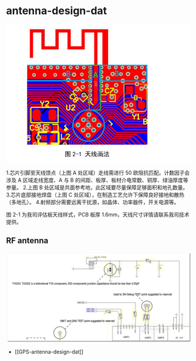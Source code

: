 
# antenna-design-dat

![](2024-05-08-15-48-56.png)

1.芯片引脚至天线馈点（上图 A 处区域）走线需进行 50 欧阻抗匹配。计数因子会涉及 A 区域走线宽度、A 与 B 的间距、板厚、板材介电常数、铜厚、绿油厚度等参量。 
2.上图 B 处区域是共面参考地，此区域要尽量保障足够面积和地孔数量。 
3.芯片底部接地焊盘（上图 C 处区域），在制造工艺允许下保障良好接地和散热（多地孔）。 
4.射频部分需要远离干扰源，如晶体、功率器件，开关电源等。 

图 2-1 为我司评估板天线样式，PCB 板厚 1.6mm，天线尺寸详情请联系我司技术提供。 



## RF antenna 

![](2024-07-10-01-20-26.png)



- [[GPS-antenna-design-dat]]